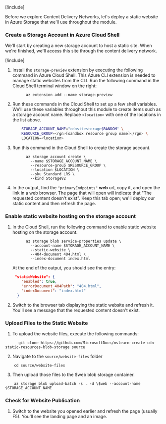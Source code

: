 [!include[](../../../includes/azure-sandbox-activate.md)]

Before we explore Content Delivery Networks, let's deploy a static website in Azure Storage that we'll use throughout the module.

### Create a Storage Account in Azure Cloud Shell

We'll start by creating a new storage account to host a static site. When we're finished, we'll access this site through the content delivery network.

[!include[](../../../includes/azure-sandbox-regions-first-mention-note.md)]

1. Install the `storage-preview` extension by executing the following command in Azure Cloud Shell. This Azure CLI extension is needed to manage static websites from the CLI. Run the following command in the Cloud Shell terminal window on the right:

    ```azurecli
          az extension add --name storage-preview
    ```

2. Run these commands in the Cloud Shell to set up a few shell variables. We'll use these variables throughout this module to create items such as a storage account name. Replace `<location>` with one of the locations in the list above.

    ```bash
        STORAGE_ACCOUNT_NAME="cdnsitestorage$RANDOM" \
        RESOURCE_GROUP=<rgn>[sandbox resource group name]</rgn> \
        LOCATION=<location>
    ```

3. Run this command in the Cloud Shell to create the storage account.

    ```azurecli
          az storage account create \
            --name $STORAGE_ACCOUNT_NAME \
            --resource-group $RESOURCE_GROUP \
            --location $LOCATION \
            --sku Standard_LRS \
            --kind StorageV2
    ```

4. In the output, find the `"primaryEndpoints"` **web** url, copy it, and open the link in a web browser. The page that will open will indicate that "The requested content doesn't exist". Keep this tab open; we'll deploy our static content and then refresh the page.

### Enable static website hosting on the storage account

1. In the Cloud Shell, run the following command to enable static website hosting on the storage account.

    ```azurecli
          az storage blob service-properties update \
            --account-name $STORAGE_ACCOUNT_NAME \
            --static-website \
            --404-document 404.html \
            --index-document index.html
    ```

    At the end of the output, you should see the entry:

    ```json
     "staticWebsite": {
        "enabled": true,
        "errorDocument_404Path": "404.html",
        "indexDocument": "index.html"
      }
    ```

2. Switch to the browser tab displaying the static website and refresh it. You'll see a message that the requested content doesn't exist.

### Upload Files to the Static Website

1. To upload the website files, execute the following commands:

```azurecli
      git clone https://github.com/MicrosoftDocs/mslearn-create-cdn-static-resources-blob-storage source
```

2. Navigate to the `source/website-files` folder
```azurecli
    cd source/website-files
```

3. Then upload those files to the $web blob storage container.

```azurecli
    az storage blob upload-batch -s . -d \$web --account-name $STORAGE_ACCOUNT_NAME
```

### Check for Website Publication

1. Switch to the website you opened earlier and refresh the page (usually F5). You'll see the landing page and an image.